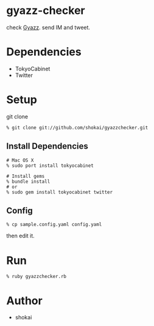 gyazz-checker
=============

check [Gyazz](http://gyazz.com/). send IM and tweet.


Dependencies
============

* TokyoCabinet
* Twitter


Setup
=====

git clone

    % git clone git://github.com/shokai/gyazzchecker.git


Install Dependencies
--------------------

    # Mac OS X
    % sudo port install tokyocabinet
  
    # Install gems
    % bundle install
    # or
    % sudo gem install tokyocabinet twitter


Config
------

    % cp sample.config.yaml config.yaml

then edit it.


Run
===

    % ruby gyazzchecker.rb

Author
======

* shokai